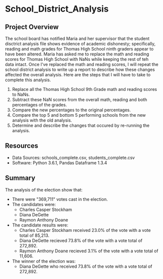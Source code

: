 # School_District_Analysis

## Project Overview
The school board has notified Maria and her supervisor that the student disctrict analysis file shows evidence of academic dishonesty; specifically, reading and math grades for Thomas High School ninth graders appear to have been altered. Maria has asked me to replace the math and reading scores for Thomas High School with NaNs while keeping the rest of teh data intact. Once I've replaced the math and reading scores, I will repeat the school district analysis to write up a report to describe how these changes affected the overall analysis. Here are the steps that I will have to take to complete this analysis.

1. Replace all the Thomas High School 9th Grade math and reading scores to NaNs.
2. Subtract these NaN scores from the overall math, reading and both percentages of the grades.
3. Compare the new percentages to the original percentages.
4. Compare the top 5 and bottom 5 performing schools from the new analysis with the old analysis.
5. Determine and describe the changes that occured by re-running the analysis.


## Resources
- Data Sources: schools_complete.csv, students_complete.csv
- Software: Python 3.6.1, Pandas Dataframe 1.3.4

## Summary
The analysis of the election show that:
- There were "369,711" votes cast in the election.
- The candidates were:
    - Charles Casper Stockham
    - Diana DeGette
    - Raymon Anthony Doane
- The candidate results were: 
    - Charles Casper Stockham received 23.0% of the vote with a vote total of 85,213.
    - Diana DeGette recieved 73.8% of the vote with a vote total of 272,892.
    - Raymon Anthony Doane recieved 3.1% of the vote with a vote total of 11,606.
- The winner of the election was:
    - Diana DeGette who received 73.8% of the vote with a vote total of 272,892.
 
 
